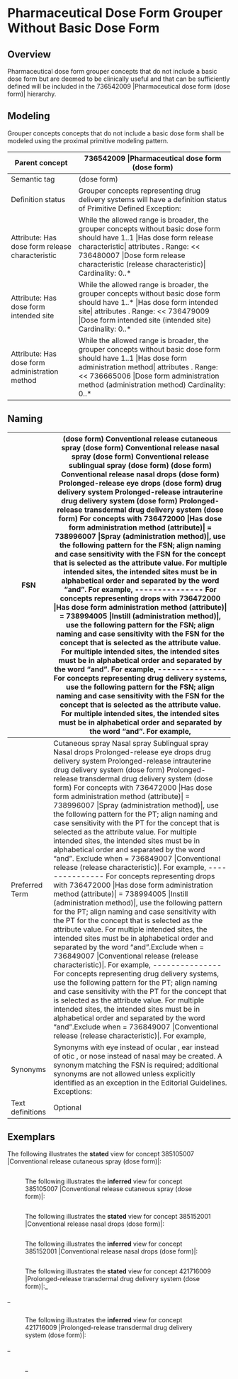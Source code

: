 # Pharmaceutical Dose Form Grouper Without Basic Dose Form

## Overview

Pharmaceutical dose form grouper concepts that do not include a basic dose form but are deemed to be clinically useful and that can be sufficiently defined will be included in the 736542009 |Pharmaceutical dose form (dose form)| hierarchy.

## Modeling

Grouper concepts concepts that do not include a basic dose form shall be modeled using the proximal primitive modeling pattern.

| Parent concept                                  | 736542009 \|Pharmaceutical dose form (dose form)                                                                                                                                                                                                             |
| ----------------------------------------------- | ------------------------------------------------------------------------------------------------------------------------------------------------------------------------------------------------------------------------------------------------------------ |
| Semantic tag                                    | (dose form)                                                                                                                                                                                                                                                  |
| Definition status                               | Grouper concepts representing drug delivery systems will have a definition status of Primitive Defined Exception:                                                                                                                                            |
| Attribute: Has dose form release characteristic | While the allowed range is broader, the grouper concepts without basic dose form should have 1..1 \|Has dose form release characteristic\| attributes . Range: << 736480007 \|Dose form release characteristic (release characteristic)\| Cardinality: 0..\* |
| Attribute: Has dose form intended site          | While the allowed range is broader, the grouper concepts without basic dose form should have 1..\* \|Has dose form intended site\| attributes . Range: << 736479009 \|Dose form intended site (intended site) Cardinality: 0..\*                             |
| Attribute: Has dose form administration method  | While the allowed range is broader, the grouper concepts without basic dose form should have 1..1 \|Has dose form administration method\| attributes . Range:<< 736665006 \|Dose form administration method (administration method) Cardinality: 0..\*       |

## Naming

| FSN              | (dose form) Conventional release cutaneous spray (dose form) Conventional release nasal spray (dose form) Conventional release sublingual spray (dose form) (dose form) Conventional release nasal drops (dose form) Prolonged-release eye drops (dose form) drug delivery system Prolonged-release intrauterine drug delivery system (dose form) Prolonged-release transdermal drug delivery system (dose form) For concepts with 736472000 \|Has dose form administration method (attribute)\| = 738996007 \|Spray (administration method)\|, use the following pattern for the FSN; align naming and case sensitivity with the FSN for the concept that is selected as the attribute value. For multiple intended sites, the intended sites must be in alphabetical order and separated by the word “and”. For example, --------------- For concepts representing drops with 736472000 \|Has dose form administration method (attribute)\| = 738994005 \|Instill (administration method)\|, use the following pattern for the FSN; align naming and case sensitivity with the FSN for the concept that is selected as the attribute value. For multiple intended sites, the intended sites must be in alphabetical order and separated by the word “and”. For example, --------------- For concepts representing drug delivery systems, use the following pattern for the FSN; align naming and case sensitivity with the FSN for the concept that is selected as the attribute value. For multiple intended sites, the intended sites must be in alphabetical order and separated by the word “and”. For example,                                                     |
| ---------------- | ------------------------------------------------------------------------------------------------------------------------------------------------------------------------------------------------------------------------------------------------------------------------------------------------------------------------------------------------------------------------------------------------------------------------------------------------------------------------------------------------------------------------------------------------------------------------------------------------------------------------------------------------------------------------------------------------------------------------------------------------------------------------------------------------------------------------------------------------------------------------------------------------------------------------------------------------------------------------------------------------------------------------------------------------------------------------------------------------------------------------------------------------------------------------------------------------------------------------------------------------------------------------------------------------------------------------------------------------------------------------------------------------------------------------------------------------------------------------------------------------------------------------------------------------------------------------------------------------------------------------------------------------------------------------- |
| Preferred Term   | Cutaneous spray Nasal spray Sublingual spray Nasal drops Prolonged-release eye drops drug delivery system Prolonged-release intrauterine drug delivery system (dose form) Prolonged-release transdermal drug delivery system (dose form) For concepts with 736472000 \|Has dose form administration method (attribute)\| = 738996007 \|Spray (administration method)\|, use the following pattern for the PT; align naming and case sensitivity with the PT for the concept that is selected as the attribute value. For multiple intended sites, the intended sites must be in alphabetical order and separated by the word “and”. Exclude when = 736849007 \|Conventional release (release characteristic)\|. For example, --------------- For concepts representing drops with 736472000 \|Has dose form administration method (attribute)\| = 738994005 \|Instill (administration method)\|, use the following pattern for the PT; align naming and case sensitivity with the PT for the concept that is selected as the attribute value. For multiple intended sites, the intended sites must be in alphabetical order and separated by the word “and”.Exclude when = 736849007 \|Conventional release (release characteristic)\|. For example, --------------- For concepts representing drug delivery systems, use the following pattern for the PT; align naming and case sensitivity with the PT for the concept that is selected as the attribute value. For multiple intended sites, the intended sites must be in alphabetical order and separated by the word “and”.Exclude when = 736849007 \|Conventional release (release characteristic)\|. For example, |
| Synonyms         | Synonyms with eye instead of ocular , ear instead of otic , or nose instead of nasal may be created. A synonym matching the FSN is required; additional synonyms are not allowed unless explicitly identified as an exception in the Editorial Guidelines. Exceptions:                                                                                                                                                                                                                                                                                                                                                                                                                                                                                                                                                                                                                                                                                                                                                                                                                                                                                                                                                                                                                                                                                                                                                                                                                                                                                                                                                                                                    |
| Text definitions | Optional                                                                                                                                                                                                                                                                                                                                                                                                                                                                                                                                                                                                                                                                                                                                                                                                                                                                                                                                                                                                                                                                                                                                                                                                                                                                                                                                                                                                                                                                                                                                                                                                                                                                  |

## Exemplars

The following illustrates the **stated** view for concept 385105007 |Conventional release cutaneous spray (dose form)|:

<figure><img src="../../../../../../authoring/pharmaceutical-and-biologic-product/images/174691243.png" alt=""><figcaption><p>The following illustrates the <strong>inferred</strong> view for concept 385105007 |Conventional release cutaneous spray (dose form)|:</p></figcaption></figure>

<figure><img src="../../../../../../authoring/pharmaceutical-and-biologic-product/images/174691234.png" alt=""><figcaption><p>The following illustrates the <strong>stated</strong> view for concept 385152001 |Conventional release nasal drops (dose form)|:</p></figcaption></figure>

<figure><img src="../../../../../../authoring/pharmaceutical-and-biologic-product/images/174691241.png" alt=""><figcaption><p>The following illustrates the <strong>inferred</strong> view for concept 385152001 |Conventional release nasal drops (dose form)|:</p></figcaption></figure>

<figure><img src="../../../../../../authoring/pharmaceutical-and-biologic-product/images/174691233.png" alt=""><figcaption><p>The following illustrates the <strong>stated</strong> view for concept 421716009 |Prolonged-release transdermal drug delivery system (dose form)|:_</p></figcaption></figure>

\_

<figure><img src="../../../../../../authoring/pharmaceutical-and-biologic-product/images/174691239.png" alt=""><figcaption><p>The following illustrates the <strong>inferred</strong> view for concept 421716009 |Prolonged-release transdermal drug delivery system (dose form)|:</p></figcaption></figure>

\_

<figure><img src="../../../../../../authoring/pharmaceutical-and-biologic-product/images/174691232.png" alt=""><figcaption><p>_</p></figcaption></figure>

